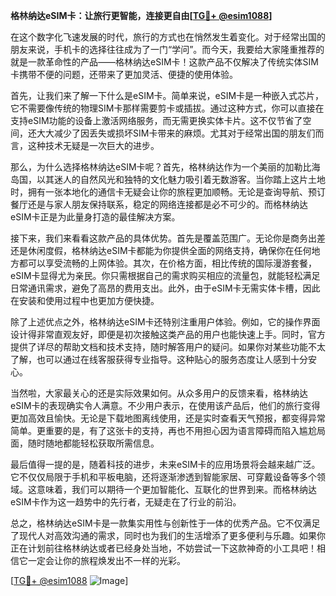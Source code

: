 **格林纳达eSIM卡：让旅行更智能，连接更自由[[TG💪+ @esim1088](https://t.me/s/esim1088)]**

在这个数字化飞速发展的时代，旅行的方式也在悄然发生着变化。对于经常出国的朋友来说，手机卡的选择往往成为了一门“学问”。而今天，我要给大家隆重推荐的就是一款革命性的产品——格林纳达eSIM卡！这款产品不仅解决了传统实体SIM卡携带不便的问题，还带来了更加灵活、便捷的使用体验。

首先，让我们来了解一下什么是eSIM卡。简单来说，eSIM卡是一种嵌入式芯片，它不需要像传统的物理SIM卡那样需要剪卡或插拔。通过这种方式，你可以直接在支持eSIM功能的设备上激活网络服务，而无需更换实体卡片。这不仅节省了空间，还大大减少了因丢失或损坏SIM卡带来的麻烦。尤其对于经常出国的朋友们而言，这种技术无疑是一次巨大的进步。

那么，为什么选择格林纳达eSIM卡呢？首先，格林纳达作为一个美丽的加勒比海岛国，以其迷人的自然风光和独特的文化魅力吸引着无数游客。当你踏上这片土地时，拥有一张本地化的通信卡无疑会让你的旅程更加顺畅。无论是查询导航、预订餐厅还是与家人朋友保持联系，稳定的网络连接都是必不可少的。而格林纳达eSIM卡正是为此量身打造的最佳解决方案。

接下来，我们来看看这款产品的具体优势。首先是覆盖范围广。无论你是商务出差还是休闲度假，格林纳达eSIM卡都能为你提供全面的网络支持，确保你在任何地方都可以享受流畅的上网体验。其次，在价格方面，相比传统的国际漫游套餐，eSIM卡显得尤为亲民。你只需根据自己的需求购买相应的流量包，就能轻松满足日常通讯需求，避免了高昂的费用支出。此外，由于eSIM卡无需实体卡槽，因此在安装和使用过程中也更加方便快捷。

除了上述优点之外，格林纳达eSIM卡还特别注重用户体验。例如，它的操作界面设计得非常直观友好，即便是初次接触这类产品的用户也能快速上手。同时，官方提供了详尽的帮助文档和技术支持，随时解答用户的疑问。如果你对某些功能不太了解，也可以通过在线客服获得专业指导。这种贴心的服务态度让人感到十分安心。

当然啦，大家最关心的还是实际效果如何。从众多用户的反馈来看，格林纳达eSIM卡的表现确实令人满意。不少用户表示，在使用该产品后，他们的旅行变得更加高效且愉快。无论是下载地图离线使用，还是实时查看天气预报，都变得异常简单。更重要的是，有了这张卡的支持，再也不用担心因为语言障碍而陷入尴尬局面，随时随地都能轻松获取所需信息。

最后值得一提的是，随着科技的进步，未来eSIM卡的应用场景将会越来越广泛。它不仅仅局限于手机和平板电脑，还将逐渐渗透到智能家居、可穿戴设备等多个领域。这意味着，我们可以期待一个更加智能化、互联化的世界到来。而格林纳达eSIM卡作为这一趋势中的先行者，无疑走在了行业的前沿。

总之，格林纳达eSIM卡是一款集实用性与创新性于一体的优秀产品。它不仅满足了现代人对高效沟通的需求，同时也为我们的生活增添了更多便利与乐趣。如果你正在计划前往格林纳达或者已经身处当地，不妨尝试一下这款神奇的小工具吧！相信它一定会让你的旅程焕发出不一样的光彩。

[[TG💪+ @esim1088](https://t.me/s/esim1088) ![Image](https://i.postimg.cc/4NQfJmqS/Snipaste-2025-05-13-00-14-12.png)]